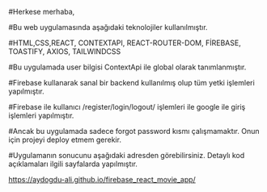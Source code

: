 #Herkese merhaba,

#Bu  web uygulamasında aşağıdaki teknolojiler kullanılmıştır.

#HTML,CSS,REACT, CONTEXTAPI, REACT-ROUTER-DOM, FİREBASE, TOASTIFY, AXIOS, TAILWINDCSS

#Bu uygulamada user bilgisi ContextApi ile global  olarak tanımlanmıştır.

#Firebase kullanarak sanal bir backend kullanılmış olup tüm yetki işlemleri yapılmıştır.

#Firebase ile kullanıcı /register/login/logout/ işlemleri ile google ile giriş işlemleri yapılmıştır.

#Ancak bu uygulamada sadece forgot password kısmı çalışmamaktır. Onun için projeyi deploy etmem gerekir.


#Uygulamanın sonucunu aşağıdaki adresden görebilirsiniz. Detaylı kod açıklamaları ilgili sayfalarda yapılmıştır.

 https://aydogdu-ali.github.io/firebase_react_movie_app/





